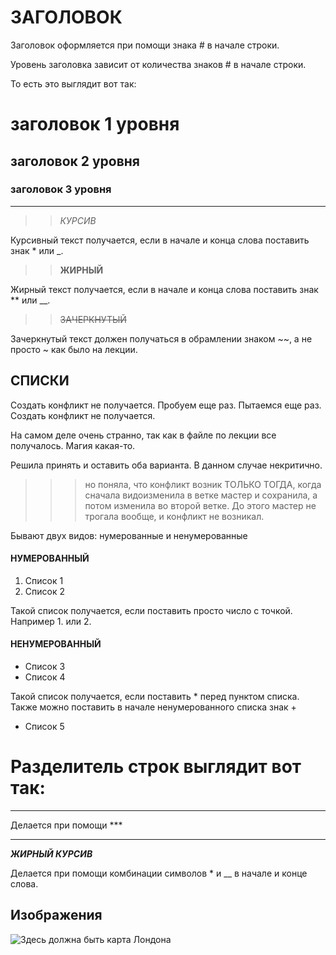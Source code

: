 # ЗАГОЛОВОК

Заголовок оформляется при помощи знака # в начале строки.

Уровень заголовка зависит от количества знаков # в начале строки.

То есть это выглядит вот так:

# заголовок 1 уровня

## заголовок 2 уровня

### заголовок 3 уровня

***

>>*КУРСИВ*

Курсивный текст получается, если в начале и конца слова поставить знак * или _.

>>**ЖИРНЫЙ**

Жирный текст получается, если в начале и конца слова поставить знак ** или __.

>>~~ЗАЧЕРКНУТЫЙ~~

Зачеркнутый текст должен получаться в обрамлении знаком ~~, а не просто ~ как было на лекции.



## СПИСКИ

Создать конфликт не получается. Пробуем еще раз.
Пытаемся еще раз. Создать конфликт не получается.

На самом деле очень странно, так как в файле по лекции все получалось. Магия какая-то.

Решила принять и оставить оба варианта. В данном случае некритично.

>>> но поняла, что конфликт возник ТОЛЬКО ТОГДА, когда сначала видоизменила в ветке мастер и сохранила, а потом изменила во второй ветке. До этого мастер не трогала вообще, и конфликт не возникал.

Бывают двух видов: нумерованные и ненумерованные

#### НУМЕРОВАННЫЙ

1. Список 1
2. Список 2

Такой список получается, если поставить просто число с точкой. Например 1. или 2.

#### НЕНУМЕРОВАННЫЙ

* Список 3
* Список 4

Такой список получается, если поставить * перед пунктом списка.
Также можно поставить в начале ненумерованного списка знак +

+ Список 5

# Разделитель строк выглядит вот так:
***
Делается при помощи ***

***

*__ЖИРНЫЙ КУРСИВ__*

Делается при помощи комбинации символов * и __ в начале и конце слова.

## Изображения

![Здесь должна быть карта Лондона](map.jpg)
